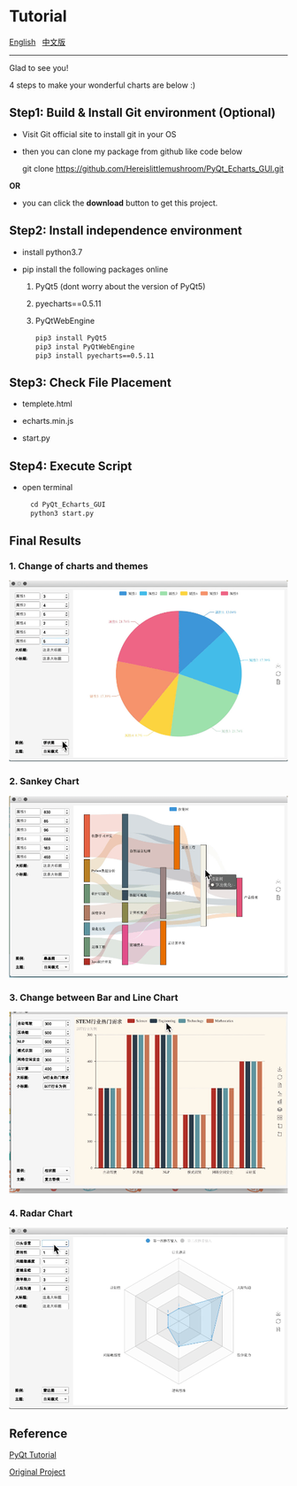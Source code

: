 # Tutorial

[English](/README.md)   [中文版](/README-CN.md)

---

Glad to see you!

4 steps to make your wonderful charts are below :)

## Step1: Build & Install Git environment (Optional)

- Visit Git official site to install git in your OS

- then you can clone my package from github like code below
  
  git clone https://github.com/Hereislittlemushroom/PyQt_Echarts_GUI.git

**OR**

- you can click the **download** button to get this project.

## Step2: Install independence environment

- install python3.7

- pip install the following packages online
  
  1. PyQt5 (dont worry about the version of PyQt5)
  
  2. pyecharts==0.5.11
  
  3. PyQtWebEngine
     
     ```
     pip3 install PyQt5
     pip3 instal PyQtWebEngine
     pip3 install pyecharts==0.5.11
     ```

## Step3: Check File Placement

- templete.html

- echarts.min.js

- start.py

## Step4: Execute Script

- open terminal
  
  ```
    cd PyQt_Echarts_GUI
    python3 start.py
  ```

## Final Results

### 1. Change of charts and themes
![效果4](/img/image32.gif)

### 2. Sankey Chart
![效果3](/img/image34.gif)

### 3. Change between Bar and Line Chart
![效果1](/img/image36.gif)

### 4. Radar Chart
![效果2](/img/image35.gif)

## Reference

[PyQt Tutorial](https://www.cnblogs.com/archisama/p/5442071.html)

[Original Project](https://blog.csdn.net/this_is_id/article/details/86688585)
